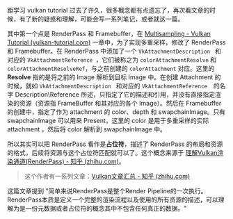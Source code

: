 距学习 vulkan tutorial 过去了许久，很多概念都有点遗忘了，再次看文章的时候，有了新的疑惑和理解，可能会写一系列笔记，或者就这一篇。

其中第一个点是 RenderPass 和 Framebuffer，在 [Multisampling - Vulkan Tutorial (vulkan-tutorial.com)](https://vulkan-tutorial.com/Multisampling) 一章中，为了实现多重采样，修改了 RenderPass 和 Framebuffer。在 RenderPass 中添加了一个 `VkAttachmentDescription ` 和对应的 `VkAttachmentReference `，它们被称之为 `colorAttachmentResolve` 和 `colorAttachmentResolveRef`，与之前创建的 `colorAttachment` 对应。这里的 **Resolve** 指的是将之前的 Image 解析到目标 Image 中。在创建 Attachment 的时候，就如 `VkAttachmentDescription ` 和对应的 `VkAttachmentReference  `的名字 Description\Reference 所述，只指定了它的描述和引用，并没有直接指定渲染的资源（资源指 FrameBuffer 和其对应的各个 Image）。然后在 Framebuffer 的创建中，指定了作为 attachment 的 color、depth 和 swapchainImage。只有 swapchainImage 可以用来 Present，这里的 color 是用于多重采样的实际 attachment ，然后将 color 解析到 swapchainImage 中。

所以其实可以把 RenderPass 看作是**占位符**，描述了 RenderPass 的布局和资源的格式，后续将资源与这个占位符匹配就可以了。这个概念来源于 [理解Vulkan渲染通道(RenderPass) - 知乎 (zhihu.com)](https://zhuanlan.zhihu.com/p/619295431?utm_id=0)。

> 这个作者有一系列文章：[Vulkan文章汇总 - 知乎 (zhihu.com)](https://zhuanlan.zhihu.com/p/616082929)

这篇文章提到 "简单来说RenderPass是整个Render Pipeline的一次执行。RenderPass本质是定义一个完整的渲染流程以及使用的所有资源的描述，可以理解为是一份元数据或者占位符的概念其中不包含任何真正的数据。"